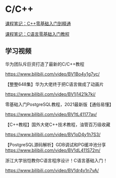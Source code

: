 # C/C++

[课程笔记：C++零基础入门到精通](../cpp-start/index.md)

[课程笔记：C语言零基础入门教程](../c-start/index.md)


## 学习视频

华为团队斥巨资打造了最新的C/C++教程

https://www.bilibili.com/video/BV1Bo4y1g7yc/

【整整648集】华为大佬终于把C语言做成了动画片

https://www.bilibili.com/video/BV1j1421k7ki/


零基础入门PostgreSQL教程，2021最新版【通俗易懂】

https://www.bilibili.com/video/BV1tL41177av/


【C++教程】国外大佬C++技术教程，油管百万级收藏

https://www.bilibili.com/video/BV1oD4y1h7S3/


【PostgreSQL源码解析】GDB调试和PG缓冲池分享
https://www.bilibili.com/video/BV1dL411S72m/

浙江大学翁恺教你C语言程序设计！C语言基础入门！

https://www.bilibili.com/video/BV1dr4y1n7vA/


